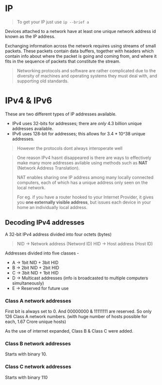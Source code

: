 # IP

> To get your IP just use `ip --brief a`

Devices attached to a network have at least one unique network address id known as the IP address.

Exchanging information across the network requires using streams of small packets. These packets contain data buffers, together with headers which contain info about where the packet is going and coming from, and where it fits in the sequence of packets that constitute the stream.

> Networking protocols and software are rather complicated due to the diversity of machines and operating systems they must deal with, and supporting old standards.

# IPv4 & IPv6

These are two different types of IP addresses available.

* IPv4 uses 32-bits for addresses; there are _only_ 4.3 billion unique addresses available.
* IPv6 uses 128-bit for addresses; this allows for 3.4 * 10^38 unique addresses.

> However the protocols dont always interoperate well

> One reason IPv4 hasnt disappeared is there are ways to effectively make many more addresses avilable using methods such as **NAT** (Network Address Translation).
>
> NAT enables sharing one IP address among many locally connected computers, each of which has a unique address only seen on the local network.
>
> For eg. if you have a router hooked to your Internet Provider, it gives you **one externally visible address**, but issues each device in your home an individually local address.

## Decoding IPv4 addresses

A 32-bit IPv4 address divided into four octets (bytes)

> NID -> Network address (Netword ID)
> HID -> Host address (Host ID)

Addresses divided into five classes -
* A -> 1bit NID + 3bit HID
* B -> 2bit NID + 2bit HID
* C -> 3bit NID + 1bit HID
* D -> Multicast addresses (info is broadcasted to multiple computers simultaneously)
* E -> Reserved for future use

### Class A network addresses

First bit is always set to 0. And 00000000 & 11111111 are reserved.
So only 126 Class A network numbers. (with huge number of hosts possible for each, 1.67 Crore unique hosts)

As the use of internet expanded, Class B & Class C were added.

### Class B network addresses

Starts with binary 10.

### Class C network addresses

Starts with binary 110

